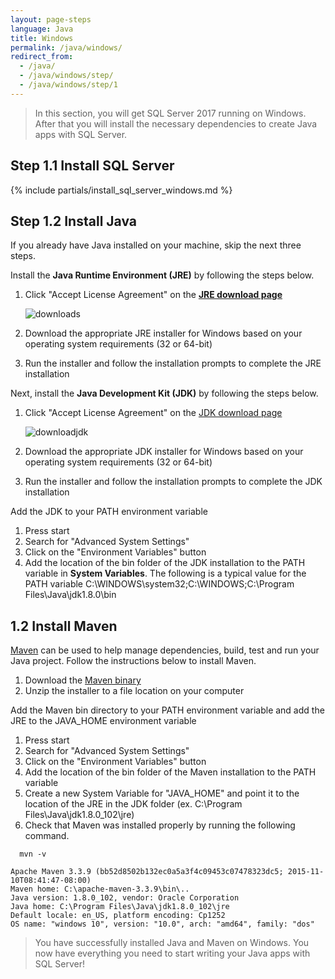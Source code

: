 ```yaml
---
layout: page-steps
language: Java
title: Windows
permalink: /java/windows/
redirect_from:
  - /java/
  - /java/windows/step/
  - /java/windows/step/1
---
```


> In this section, you will get SQL Server 2017 running on Windows. After that you will install the necessary dependencies to create Java apps with SQL Server. 

## Step 1.1 Install SQL Server

{% include partials/install_sql_server_windows.md %}

## Step 1.2 Install Java
If you already have Java installed on your machine, skip the next three steps. 

Install the **Java Runtime Environment (JRE)** by following the steps below. 
1. Click "Accept License Agreement" on the [**JRE download page**](http://www.oracle.com/technetwork/java/javase/downloads/jre8-downloads-2133155.html)

    ![downloads](https://sqlchoice.blob.core.windows.net/sqlchoice/static/images/jre_windows_license.JPG "downloads")

2. Download the appropriate JRE installer for Windows based on your operating system requirements (32 or 64-bit) 
3. Run the installer and follow the installation prompts to complete the JRE installation

Next, install the **Java Development Kit (JDK)** by following the steps below. 
1. Click "Accept License Agreement" on the [JDK download page](http://www.oracle.com/technetwork/java/javase/downloads/jdk8-downloads-2133151.html)

    ![downloadjdk](https://sqlchoice.blob.core.windows.net/sqlchoice/static/images/jdk_windows_license.JPG "downloadjdk")

2. Download the appropriate JDK installer for Windows based on your operating system requirements (32 or 64-bit) 
3. Run the installer and follow the installation prompts to complete the JDK installation

Add the JDK to your PATH environment variable 
1. Press start 
2. Search for "Advanced System Settings" 
3. Click on the "Environment Variables" button 
4. Add the location of the bin folder of the JDK installation to the PATH variable in **System Variables**. The following is a typical value for the PATH variable C:\WINDOWS\system32;C:\WINDOWS;C:\Program Files\Java\jdk1.8.0\bin

## 1.2 Install Maven

[Maven](https://maven.apache.org/) can be used to help manage dependencies, build, test and run your Java project. Follow the instructions below to install Maven. 
1. Download the [Maven binary](http://www-eu.apache.org/dist/maven/maven-3/3.3.9/binaries/apache-maven-3.3.9-bin.zip)
2. Unzip the installer to a file location on your computer

Add the Maven bin directory to your PATH environment variable and add the JRE to the JAVA_HOME environment variable 
1. Press start 
2. Search for "Advanced System Settings" 
3. Click on the "Environment Variables" button 
4. Add the location of the bin folder of the Maven installation to the PATH variable 
5. Create a new System Variable for "JAVA_HOME" and point it to the location of the JRE in the JDK folder (ex. C:\Program Files\Java\jdk1.8.0_102\jre) 
6. Check that Maven was installed properly by running the following command.

```terminal
  mvn -v
```
```results
Apache Maven 3.3.9 (bb52d8502b132ec0a5a3f4c09453c07478323dc5; 2015-11-10T08:41:47-08:00)
Maven home: C:\apache-maven-3.3.9\bin\..
Java version: 1.8.0_102, vendor: Oracle Corporation
Java home: C:\Program Files\Java\jdk1.8.0_102\jre
Default locale: en_US, platform encoding: Cp1252
OS name: "windows 10", version: "10.0", arch: "amd64", family: "dos"
```
> You have successfully installed Java and Maven on Windows. You now have everything you need to start writing your Java apps with SQL Server!
